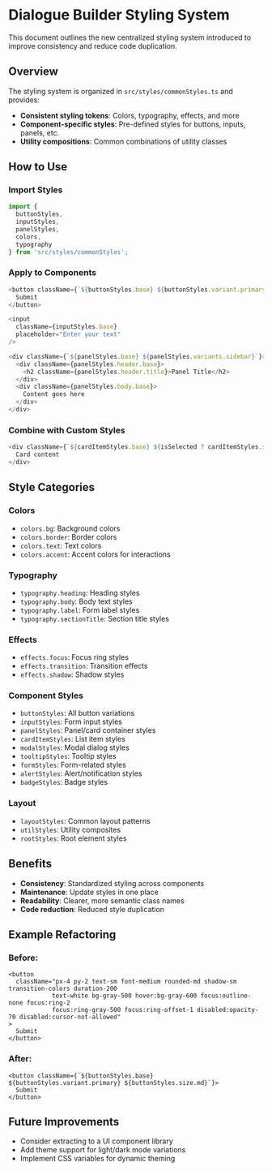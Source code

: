 # Dialogue Builder Styling System

This document outlines the new centralized styling system introduced to improve consistency and reduce code duplication.

## Overview

The styling system is organized in `src/styles/commonStyles.ts` and provides:

- **Consistent styling tokens**: Colors, typography, effects, and more
- **Component-specific styles**: Pre-defined styles for buttons, inputs, panels, etc.
- **Utility compositions**: Common combinations of utility classes

## How to Use

### Import Styles

```typescript
import { 
  buttonStyles, 
  inputStyles, 
  panelStyles, 
  colors, 
  typography 
} from 'src/styles/commonStyles';
```

### Apply to Components

```typescript
<button className={`${buttonStyles.base} ${buttonStyles.variant.primary} ${buttonStyles.size.md}`}>
  Submit
</button>

<input 
  className={inputStyles.base} 
  placeholder="Enter your text" 
/>

<div className={`${panelStyles.base} ${panelStyles.variants.sidebar}`}>
  <div className={panelStyles.header.base}>
    <h2 className={panelStyles.header.title}>Panel Title</h2>
  </div>
  <div className={panelStyles.body.base}>
    Content goes here
  </div>
</div>
```

### Combine with Custom Styles

```typescript
<div className={`${cardItemStyles.base} ${isSelected ? cardItemStyles.selected : cardItemStyles.idle} my-custom-class`}>
  Card content
</div>
```

## Style Categories

### Colors

- `colors.bg`: Background colors
- `colors.border`: Border colors
- `colors.text`: Text colors
- `colors.accent`: Accent colors for interactions

### Typography

- `typography.heading`: Heading styles
- `typography.body`: Body text styles
- `typography.label`: Form label styles
- `typography.sectionTitle`: Section title styles

### Effects

- `effects.focus`: Focus ring styles
- `effects.transition`: Transition effects
- `effects.shadow`: Shadow styles

### Component Styles

- `buttonStyles`: All button variations
- `inputStyles`: Form input styles
- `panelStyles`: Panel/card container styles
- `cardItemStyles`: List item styles
- `modalStyles`: Modal dialog styles
- `tooltipStyles`: Tooltip styles
- `formStyles`: Form-related styles
- `alertStyles`: Alert/notification styles
- `badgeStyles`: Badge styles

### Layout

- `layoutStyles`: Common layout patterns
- `utilStyles`: Utility composites
- `rootStyles`: Root element styles

## Benefits

- **Consistency**: Standardized styling across components
- **Maintenance**: Update styles in one place
- **Readability**: Clearer, more semantic class names
- **Code reduction**: Reduced style duplication

## Example Refactoring

### Before:

```tsx
<button 
  className="px-4 py-2 text-sm font-medium rounded-md shadow-sm transition-colors duration-200 
            text-white bg-gray-500 hover:bg-gray-600 focus:outline-none focus:ring-2 
            focus:ring-gray-500 focus:ring-offset-1 disabled:opacity-70 disabled:cursor-not-allowed"
>
  Submit
</button>
```

### After:

```tsx
<button className={`${buttonStyles.base} ${buttonStyles.variant.primary} ${buttonStyles.size.md}`}>
  Submit
</button>
```

## Future Improvements

- Consider extracting to a UI component library
- Add theme support for light/dark mode variations
- Implement CSS variables for dynamic theming